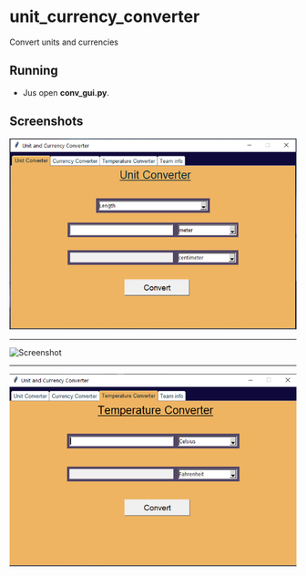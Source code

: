 # unit_currency_converter
Convert units and currencies

## Running

- Jus open **conv_gui.py**.

## Screenshots

![Screenshot](main.png)

---

![Screenshot](unit.png)

---

![Screenshot](temp.png)
